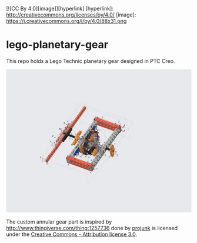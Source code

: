 [![CC By 4.0][image]][hyperlink]
  [hyperlink]: http://creativecommons.org/licenses/by/4.0/
  [image]: https://i.creativecommons.org/l/by/4.0/88x31.png
  
# lego-planetary-gear
This repo holds a Lego Technic planetary gear designed in PTC Creo.

![Creo CAD screenshot](./export/planetary-gear.png "Creo CAD screenshot")

The custom annular gear part is inspired by http://www.thingiverse.com/thing:1257736 done by [projunk](https://www.thingiverse.com/projunk/about) is licensed under the [Creative Commons - Attribution license 3.0](http://creativecommons.org/licenses/by/3.0/).
